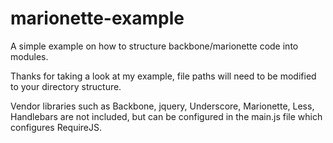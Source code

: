 marionette-example
==================

A simple example on how to structure backbone/marionette code into modules.

Thanks for taking a look at my example, file paths will need to be modified to your directory structure.

Vendor libraries such as Backbone, jquery, Underscore, Marionette, Less, Handlebars are not included, but can be configured in the main.js file which configures RequireJS.
